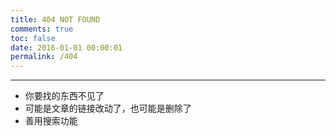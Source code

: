 ```yaml
---
title: 404 NOT FOUND
comments: true
toc: false
date: 2016-01-01 00:00:01
permalink: /404
---
```



***

 - 你要找的东西不见了
 - 可能是文章的链接改动了，也可能是删除了
 - 善用搜索功能

